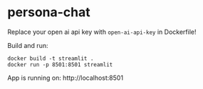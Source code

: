 # persona-chat

Replace your open ai api key with ```open-ai-api-key``` in Dockerfile!

Build and run:

```
docker build -t streamlit .
docker run -p 8501:8501 streamlit
```

App is running on: http://localhost:8501
